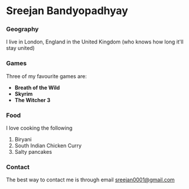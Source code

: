 # Sreejan Bandyopadhyay

### Geography 

I live in London, England in the United Kingdom (who knows how long it'll 
stay united)


### Games 
Three of my favourite games are: 
- **Breath of the Wild**
- **Skyrim**
- **The Witcher 3**

### Food 
I love cooking the following
 
1. Biryani
2. South Indian Chicken Curry 
3. Salty pancakes 

### Contact 
The best way to contact me is through email <sreejan0001@gmail.com> 
